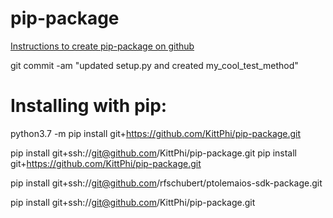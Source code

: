 # pip-package

[Instructions to create pip-package on github](https://dev.to/rf_schubert/how-to-create-a-pip-package-and-host-on-private-github-repo-58pa)

git commit -am "updated setup.py and created my_cool_test_method"

# Installing with pip:
python3.7 -m pip install git+https://github.com/KittPhi/pip-package.git


pip install git+ssh://git@github.com/KittPhi/pip-package.git
pip install git+https://github.com/KittPhi/pip-package.git


pip install git+ssh://git@github.com/rfschubert/ptolemaios-sdk-package.git

pip install git+ssh://git@github.com/KittPhi/pip-package.git